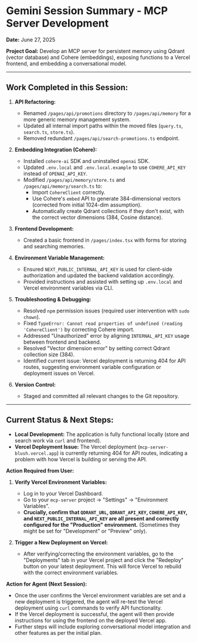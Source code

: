 # Gemini Session Summary - MCP Server Development

**Date:** June 27, 2025

**Project Goal:** Develop an MCP server for persistent memory using Qdrant (vector database) and Cohere (embeddings), exposing functions to a Vercel frontend, and embedding a conversational model.

---

## Work Completed in this Session:

1.  **API Refactoring:**
    *   Renamed `/pages/api/promotions` directory to `/pages/api/memory` for a more generic memory management system.
    *   Updated all internal import paths within the moved files (`query.ts`, `search.ts`, `store.ts`).
    *   Removed redundant `/pages/api/search-promotions.ts` endpoint.

2.  **Embedding Integration (Cohere):**
    *   Installed `cohere-ai` SDK and uninstalled `openai` SDK.
    *   Updated `.env.local` and `.env.local.example` to use `COHERE_API_KEY` instead of `OPENAI_API_KEY`.
    *   Modified `/pages/api/memory/store.ts` and `/pages/api/memory/search.ts` to:
        *   Import `CohereClient` correctly.
        *   Use Cohere's `embed` API to generate 384-dimensional vectors (corrected from initial 1024-dim assumption).
        *   Automatically create Qdrant collections if they don't exist, with the correct vector dimensions (384, Cosine distance).

3.  **Frontend Development:**
    *   Created a basic frontend in `/pages/index.tsx` with forms for storing and searching memories.

4.  **Environment Variable Management:**
    *   Ensured `NEXT_PUBLIC_INTERNAL_API_KEY` is used for client-side authorization and updated the backend validation accordingly.
    *   Provided instructions and assisted with setting up `.env.local` and Vercel environment variables via CLI.

5.  **Troubleshooting & Debugging:**
    *   Resolved `npm` permission issues (required user intervention with `sudo chown`).
    *   Fixed `TypeError: Cannot read properties of undefined (reading 'CohereClient')` by correcting Cohere import.
    *   Addressed "Unauthorized" error by aligning `INTERNAL_API_KEY` usage between frontend and backend.
    *   Resolved "Vector dimension error" by setting correct Qdrant collection size (384).
    *   Identified current issue: Vercel deployment is returning 404 for API routes, suggesting environment variable configuration or deployment issues on Vercel.

6.  **Version Control:**
    *   Staged and committed all relevant changes to the Git repository.

---

## Current Status & Next Steps:

*   **Local Development:** The application is fully functional locally (store and search work via `curl` and frontend).
*   **Vercel Deployment Issue:** The Vercel deployment (`mcp-server-blush.vercel.app`) is currently returning 404 for API routes, indicating a problem with how Vercel is building or serving the API.

**Action Required from User:**

1.  **Verify Vercel Environment Variables:**
    *   Log in to your Vercel Dashboard.
    *   Go to your `mcp-server` project -> "Settings" -> "Environment Variables".
    *   **Crucially, confirm that `QDRANT_URL`, `QDRANT_API_KEY`, `COHERE_API_KEY`, and `NEXT_PUBLIC_INTERNAL_API_KEY` are all present and correctly configured for the "Production" environment.** (Sometimes they might be set for "Development" or "Preview" only).

2.  **Trigger a New Deployment on Vercel:**
    *   After verifying/correcting the environment variables, go to the "Deployments" tab in your Vercel project and click the "Redeploy" button on your latest deployment. This will force Vercel to rebuild with the correct environment variables.

**Action for Agent (Next Session):**

*   Once the user confirms the Vercel environment variables are set and a new deployment is triggered, the agent will re-test the Vercel deployment using `curl` commands to verify API functionality.
*   If the Vercel deployment is successful, the agent will then provide instructions for using the frontend on the deployed Vercel app.
*   Further steps will include exploring conversational model integration and other features as per the initial plan.
